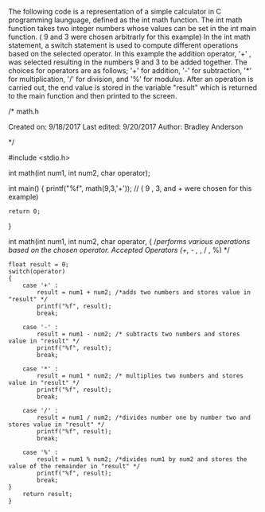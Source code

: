 The following code is a representation of a simple calculator in C programming launguage, defined as the int math function. The 
int math function takes two integer numbers whose values can be set in the int main function. ( 9 and 3 were chosen arbitrarly for 
this example) In the int math statement, a switch statement is used to compute different operations based on the selected operator.
In this example the addition operator, '+' , was selected resulting in the numbers 9 and 3 to be added together. The choices for 
operators are as follows; '+' for addition, '-' for subtraction, '*' for multiplication, '/' for division, and '%' for modulus. 
After an operation is carried out, the end value is stored in the variable "result" which is returned to the main function
and then printed to the screen.

/* 
   math.h

   Created on: 9/18/2017
   Last edited: 9/20/2017
   Author: Bradley Anderson

*/




#include <stdio.h>

int math(int num1, int num2, char operator);

int main()
{
	printf("%f", math(9,3,'+'));  // ( 9 , 3, and + were chosen for this example)

	return 0;
}

int math(int num1, int num2, char operator, {
	/*performs various operations based on the chosen operator. Accepted Operators (+,
	- ,* , / , %) */

	float result = 0;
	switch(operator)
	{
		case '+' : 
			result = num1 + num2; /*adds two numbers and stores value in "result" */
			printf("%f", result);
			break;
		
		case '-' :
			result = num1 - num2; /* subtracts two numbers and stores value in "result" */
			printf("%f", result);
			break;

		case '*' :
			result = num1 * num2; /* multiplies two numbers and stores value in "result" */
			printf("%f", result);
			break;
			
		case '/' :
			result = num1 / num2; /*divides number one by number two and stores value in "result" */
			printf("%f", result);
			break;

		case '%' :
			result = num1 % num2; /*divides num1 by num2 and stores the value of the remainder in "result" */
			printf("%f", result);
			break;
	}
		return result;
	}

